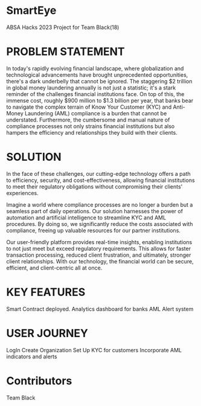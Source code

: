 # SmartEye
ABSA Hacks 2023 Project for Team Black(18)

# PROBLEM STATEMENT
In today's rapidly evolving financial landscape, where globalization and technological advancements have brought unprecedented opportunities, there's a dark underbelly that cannot be ignored. The staggering $2 trillion in global money laundering annually is not just a statistic; it's a stark reminder of the challenges financial institutions face. On top of this, the immense cost, roughly $900 million to $1.3 billion per year, that banks bear to navigate the complex terrain of Know Your Customer (KYC) and Anti-Money Laundering (AML) compliance is a burden that cannot be understated. Furthermore, the cumbersome and manual nature of compliance processes not only strains financial institutions but also hampers the efficiency and relationships they build with their clients.

# SOLUTION

In the face of these challenges, our cutting-edge technology offers a path to efficiency, security, and cost-effectiveness, allowing financial institutions to meet their regulatory obligations without compromising their clients' experiences.

Imagine a world where compliance processes are no longer a burden but a seamless part of daily operations. Our solution harnesses the power of automation and artificial intelligence to streamline KYC and AML procedures. By doing so, we significantly reduce the costs associated with compliance, freeing up valuable resources for our partner institutions.

Our user-friendly platform provides real-time insights, enabling institutions to not just meet but exceed regulatory requirements. This allows for faster transaction processing, reduced client frustration, and ultimately, stronger client relationships. With our technology, the financial world can be secure, efficient, and client-centric all at once.


# KEY FEATURES

Smart Contract deployed.
Analytics dashboard for banks
AML Alert system


# USER JOURNEY

LogIn 
Create Organization
Set Up KYC for customers
Incorporate AML indicators and alerts

# Contributors
Team Black
